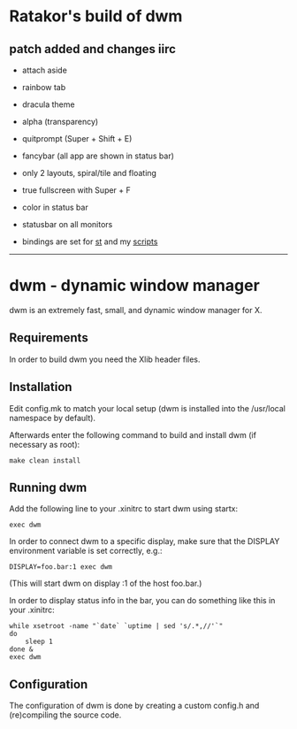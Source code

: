 # Ratakor's build of dwm

## patch added and changes iirc
- attach aside
- rainbow tab
- dracula theme
- alpha (transparency)
- quitprompt (Super + Shift + E)
- fancybar (all app are shown in status bar)
- only 2 layouts, spiral/tile and floating
- true fullscreen with Super + F
- color in status bar
- statusbar on all monitors

- bindings are set for [st](https://git.ratakor.com/st.git) and my [scripts](https://git.ratakor.com/dotfiles.git/tree/.local/bin)

---

dwm - dynamic window manager
============================
dwm is an extremely fast, small, and dynamic window manager for X.


Requirements
------------
In order to build dwm you need the Xlib header files.


Installation
------------
Edit config.mk to match your local setup (dwm is installed into
the /usr/local namespace by default).

Afterwards enter the following command to build and install dwm (if
necessary as root):

    make clean install


Running dwm
-----------
Add the following line to your .xinitrc to start dwm using startx:

    exec dwm

In order to connect dwm to a specific display, make sure that
the DISPLAY environment variable is set correctly, e.g.:

    DISPLAY=foo.bar:1 exec dwm

(This will start dwm on display :1 of the host foo.bar.)

In order to display status info in the bar, you can do something
like this in your .xinitrc:

    while xsetroot -name "`date` `uptime | sed 's/.*,//'`"
    do
    	sleep 1
    done &
    exec dwm


Configuration
-------------
The configuration of dwm is done by creating a custom config.h
and (re)compiling the source code.
